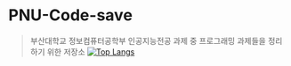 # PNU-Code-save

> 부산대학교 정보컴퓨터공학부 인공지능전공 과제 중 프로그래밍 과제들을 정리하기 위한 저장소
[![Top Langs](https://github-readme-stats.vercel.app/api/top-langs/?username=jsbaekx)](https://github.com/anuraghazra/github-readme-stats)
<!--
**jsbaekx/jsbaekx** is a ✨ _special_ ✨ repository because its `README.md` (this file) appears on your GitHub profile.

Here are some ideas to get you started:

- 🔭 I’m currently working on ...
- 🌱 I’m currently learning ...
- 👯 I’m looking to collaborate on ...
- 🤔 I’m looking for help with ...
- 💬 Ask me about ...
- 📫 How to reach me: ...
- 😄 Pronouns: ...
- ⚡ Fun fact: ...
-->
